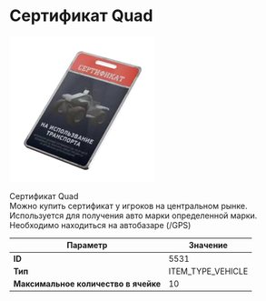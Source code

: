 # Сертификат Quad

![Item Image](../img/5531.webp?raw=true)

Сертификат Quad<br>Можно купить сертификат у игроков на центральном рынке.<br>Используется для получения авто марки определенной марки.<br>Необходимо находиться на автобазаре (/GPS)


| Параметр | Значение |
|----------|----------|
| **ID** | 5531 |
| **Тип** | ITEM_TYPE_VEHICLE |
| **Максимальное количество в ячейке** | 10 |

